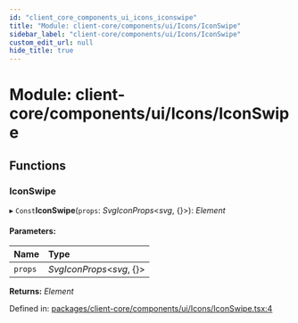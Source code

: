 ```yaml
---
id: "client_core_components_ui_icons_iconswipe"
title: "Module: client-core/components/ui/Icons/IconSwipe"
sidebar_label: "client-core/components/ui/Icons/IconSwipe"
custom_edit_url: null
hide_title: true
---
```


# Module: client-core/components/ui/Icons/IconSwipe

## Functions

### IconSwipe

▸ `Const`**IconSwipe**(`props`: *SvgIconProps*<*svg*, {}\>): *Element*

#### Parameters:

Name | Type |
:------ | :------ |
`props` | *SvgIconProps*<*svg*, {}\> |

**Returns:** *Element*

Defined in: [packages/client-core/components/ui/Icons/IconSwipe.tsx:4](https://github.com/xr3ngine/xr3ngine/blob/5c3dcaef1/packages/client-core/components/ui/Icons/IconSwipe.tsx#L4)
